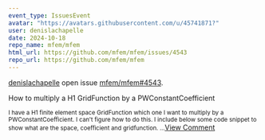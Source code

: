 ```yaml
---
event_type: IssuesEvent
avatar: "https://avatars.githubusercontent.com/u/45741871?"
user: denislachapelle
date: 2024-10-18
repo_name: mfem/mfem
html_url: https://github.com/mfem/mfem/issues/4543
repo_url: https://github.com/mfem/mfem
---
```


<a href='https://github.com/denislachapelle' target='_blank'>denislachapelle</a> open issue <a href='https://github.com/mfem/mfem/issues/4543' target='_blank'>mfem/mfem#4543</a>.

<p>How to multiply a H1 GridFunction by a PWConstantCoefficient</p><small>I have a H1 finite element space GridFunction which one I want to multiply by a PWConstantCoefficient. I can't figure how to do this. I include below some code snippet to show what are the space, coefficient and gridfunction....</small><a href='https://github.com/mfem/mfem/issues/4543' target='_blank'>View Comment</a>